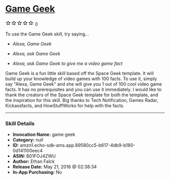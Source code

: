 # [Game Geek](http://alexa.amazon.com/#skills/amzn1.echo-sdk-ams.app.89580cc5-b617-4db9-b180-0d141100eec4)
![0 stars](../../images/ic_star_border_black_18dp_1x.png)![0 stars](../../images/ic_star_border_black_18dp_1x.png)![0 stars](../../images/ic_star_border_black_18dp_1x.png)![0 stars](../../images/ic_star_border_black_18dp_1x.png)![0 stars](../../images/ic_star_border_black_18dp_1x.png) 0

To use the Game Geek skill, try saying...

* *Alexa, Game Geek*

* *Alexa, ask Game Geek*

* *Alexa, ask Game Geek to give me a video game fact*

Game Geek is a fun little skill based off the Space Geek template. It will build up your knowledge of video games with 100 facts. To use it, simply say "Alexa, Game Geek" and she will give you 1 out of 100 cool video game facts. It has no prerequisites and you can use it immediately. I would like to thank the creators of the Space Geek template for both the template, and the inspiration for this skill. Big thanks to Tech Notification, Games Radar, Kickassfacts, and HowStuffWorks for help with the facts.

***

### Skill Details

* **Invocation Name:** game geek
* **Category:** null
* **ID:** amzn1.echo-sdk-ams.app.89580cc5-b617-4db9-b180-0d141100eec4
* **ASIN:** B01FOJ4ZWU
* **Author:** Ethan Falck
* **Release Date:** May 21, 2016 @ 02:38:34
* **In-App Purchasing:** No
